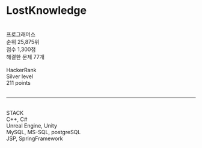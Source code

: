 # LostKnowledge
<br>
프로그래머스 <br>
순위 25,875위 <br>
점수 1,300점 <br>
해결한 문제 77개 <br>
<br>
HackerRank <br>
Silver level <br>
211 points <br>
<br>
<hr>
<br>
STACK <br>
C++, C# <br>
Unreal Engine, Unity <br>
MySQL, MS-SQL, postgreSQL <br>
JSP, SpringFramework

